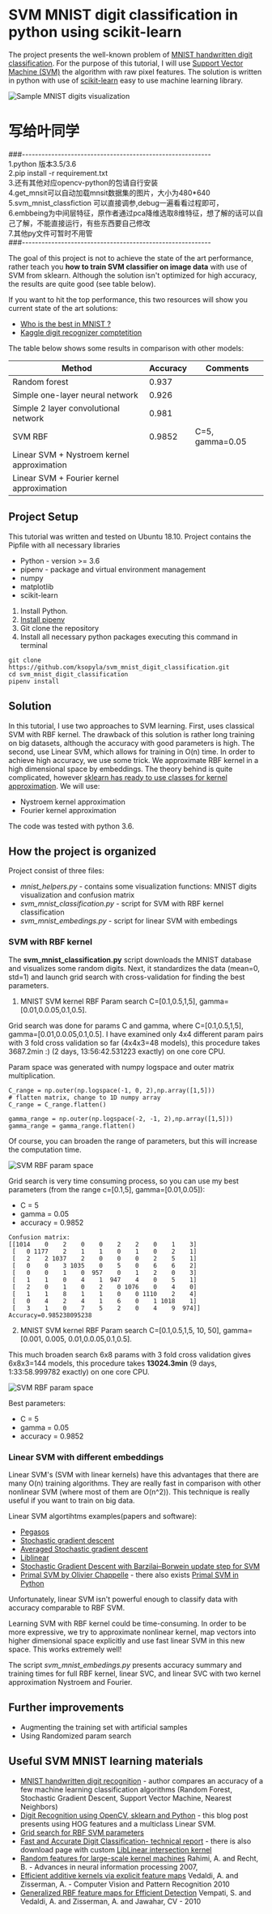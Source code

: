 # SVM MNIST digit classification in python using scikit-learn

The project presents the well-known problem of [MNIST handwritten digit classification](https://en.wikipedia.org/wiki/MNIST_database).
For the purpose of this tutorial, I will use [Support Vector Machine (SVM)](https://en.wikipedia.org/wiki/Support_vector_machine) 
the algorithm with raw pixel features. 
The solution is written in python with use of [scikit-learn](http://scikit-learn.org/stable/) easy to use machine learning library.

![Sample MNIST digits visualization](/images/mnist_digits.png)

#  写给叶同学
  ###----------------------------------------------------------<br>
  1.python 版本3.5/3.6<br>
  2.pip install -r requirement.txt<br>
  3.还有其他对应opencv-python的包请自行安装<br>
  4.get_mnsit可以自动加载mnsit数据集的图片，大小为480*640<br>
  5.svm_mnist_classfiction 可以直接调参,debug一遍看看过程即可，<br>
  6.embbeing为中间层特征，原作者通过pca降维选取8维特征，想了解的话可以自己了解，不能直接运行，有些东西要自己修改<br>
  7.其他py文件可暂时不用管<br>
  ###----------------------------------------------------------<br>


The goal of this project is not to achieve the state of the art performance, rather teach you 
**how to train SVM classifier on image data** with use of SVM from sklearn. 
Although the solution isn't optimized for high accuracy, the results are quite good (see table below). 

If you want to hit the top performance, this two resources will show you current state of the art solutions:

* [Who is the best in MNIST ?](http://rodrigob.github.io/are_we_there_yet/build/classification_datasets_results.html#4d4e495354)
* [Kaggle digit recognizer comptetition](https://www.kaggle.com/c/digit-recognizer)

The table below shows some results in comparison with other models:


| Method                                     | Accuracy | Comments     |
|--------------------------------------------|----------|--------------|
| Random forest                              | 0.937    |              |
| Simple one-layer neural network            | 0.926    |              |
| Simple 2 layer convolutional network       | 0.981    |              |
| SVM RBF                                    | 0.9852   | C=5, gamma=0.05 |
| Linear SVM + Nystroem kernel approximation |          |              |
| Linear SVM + Fourier kernel approximation  |          |              |


## Project Setup

This tutorial was written and tested on Ubuntu 18.10.
Project contains the Pipfile with all necessary libraries

* Python - version >= 3.6 
* pipenv - package and virtual environment management 
* numpy
* matplotlib
* scikit-learn


1. Install Python.
1. [Install pipenv](https://pipenv.readthedocs.io/en/latest/install/#pragmatic-installation-of-pipenv)
1. Git clone the repository
1. Install all necessary python packages executing this command in terminal

```
git clone https://github.com/ksopyla/svm_mnist_digit_classification.git
cd svm_mnist_digit_classification
pipenv install
```




## Solution

In this tutorial, I use two approaches to SVM learning. 
First, uses classical SVM with RBF kernel. The drawback of this solution is rather long training on big datasets, although the accuracy with good parameters is high. 
The second, use Linear SVM, which allows for training in O(n) time. In order to achieve high accuracy, we use some trick. We approximate RBF kernel in a high dimensional space by embeddings. The theory behind is quite complicated, 
however [sklearn has ready to use classes for kernel approximation](http://scikit-learn.org/stable/modules/kernel_approximation.html#kernel-approximation). 
We will use:

* Nystroem kernel approximation
* Fourier kernel approximation

The code was tested with python 3.6.


## How the project is organized

Project consist of three files:

* _mnist_helpers.py_ - contains some visualization functions: MNIST digits visualization and confusion matrix
* _svm_mnist_classification.py_ - script for SVM with RBF kernel classification
* _svm_mnist_embedings.py_ - script for linear SVM with embedings

### SVM with RBF kernel

The **svm_mnist_classification.py** script downloads the MNIST database and visualizes some random digits.
Next, it standardizes the data (mean=0, std=1) and launch grid search with cross-validation for finding the best parameters.

1. MNIST SVM kernel RBF Param search C=[0.1,0.5,1,5], gamma=[0.01,0.0.05,0.1,0.5].

Grid search was done for params C and gamma, where C=[0.1,0.5,1,5], gamma=[0.01,0.0.05,0.1,0.5].
I have examined only 4x4 different param pairs with 3 fold cross validation so far (4x4x3=48 models), 
this procedure takes 3687.2min :) (2 days, 13:56:42.531223 exactly) on one core CPU.

Param space was generated with numpy logspace and outer matrix multiplication. 
```
C_range = np.outer(np.logspace(-1, 0, 2),np.array([1,5]))
# flatten matrix, change to 1D numpy array
C_range = C_range.flatten()

gamma_range = np.outer(np.logspace(-2, -1, 2),np.array([1,5]))
gamma_range = gamma_range.flatten()

```
Of course, you can broaden the range of parameters, but this will increase the computation time.


![SVM RBF param space](https://plon.io/files/58d3af091b12ce00012bd6e1)

Grid search is very time consuming process, so you can use my best parameters 
(from the range c=[0.1,5], gamma=[0.01,0.05]):
* C = 5
* gamma = 0.05
* accuracy = 0.9852


```
Confusion matrix:
[[1014    0    2    0    0    2    2    0    1    3]
 [   0 1177    2    1    1    0    1    0    2    1]
 [   2    2 1037    2    0    0    0    2    5    1]
 [   0    0    3 1035    0    5    0    6    6    2]
 [   0    0    1    0  957    0    1    2    0    3]
 [   1    1    0    4    1  947    4    0    5    1]
 [   2    0    1    0    2    0 1076    0    4    0]
 [   1    1    8    1    1    0    0 1110    2    4]
 [   0    4    2    4    1    6    0    1 1018    1]
 [   3    1    0    7    5    2    0    4    9  974]]
Accuracy=0.985238095238
```


2. MNIST SVM kernel RBF Param search C=[0.1,0.5,1,5, 10, 50], gamma=[0.001, 0.005, 0.01,0.0.05,0.1,0.5].

This much broaden search 6x8 params with 3 fold cross validation gives 6x8x3=144 models, 
this procedure takes **13024.3min**  (9 days, 1:33:58.999782 exactly) on one core CPU.

![SVM RBF param space](https://plon.io/files/58e171451b12ce00012bd71d)

Best parameters:
* C = 5
* gamma = 0.05
* accuracy = 0.9852



### Linear SVM with different embeddings

Linear SVM's (SVM with linear kernels) have this advantages that there are many O(n)
training algorithms. They are really fast in comparison with other nonlinear SVM (where most of them are O(n^2)).
This technique is really useful if you want to train on big data.

Linear SVM algortihtms examples(papers and software):

* [Pegasos](http://ttic.uchicago.edu/~nati/Publications/PegasosMPB.pdf)
* [Stochastic gradient descent](http://leon.bottou.org/projects/sgd)
* [Averaged Stochastic gradient descent](https://arxiv.org/abs/1107.2490)
* [Liblinear](https://www.csie.ntu.edu.tw/~cjlin/liblinear/)
* [Stochastic Gradient Descent with Barzilai–Borwein update step for SVM](http://www.sciencedirect.com/science/article/pii/S0020025515002467)
* [Primal SVM by Olivier Chappelle](http://olivier.chapelle.cc/primal/) - there also exists [Primal SVM in Python](https://github.com/ksopyla/primal_svm)

Unfortunately, linear SVM isn't powerful enough to classify data with accuracy 
comparable to RBF SVM.

Learning SVM with RBF kernel could be time-consuming. In order to be more expressive, we try to approximate
nonlinear kernel, map vectors into higher dimensional space explicitly and use fast linear SVM in this new space. This works extremely well!


The script _svm_mnist_embedings.py_ presents accuracy summary and training times for 
full RBF kernel, linear SVC, and linear SVC with two kernel approximation 
Nystroem and Fourier.




## Further improvements
 
* Augmenting the training set with artificial samples
* Using Randomized param search


## Useful SVM MNIST learning materials

* [MNIST handwritten digit recognition](http://brianfarris.me/static/digit_recognizer.html) - author compares an accuracy of a few machine learning classification algorithms (Random Forest, Stochastic Gradient Descent, Support Vector Machine, Nearest Neighbors)
* [Digit Recognition using OpenCV, sklearn and Python](http://hanzratech.in/2015/02/24/handwritten-digit-recognition-using-opencv-sklearn-and-python.html) - this blog post presents using HOG features and a multiclass Linear SVM.
* [Grid search for RBF SVM parameters](http://scikit-learn.org/stable/auto_examples/svm/plot_rbf_parameters.html)
* [Fast and Accurate Digit Classification- technical report](https://www2.eecs.berkeley.edu/Pubs/TechRpts/2009/EECS-2009-159.html) - there is also download page with custom [LibLinear intersection kernel](http://ttic.uchicago.edu/~smaji/projects/digits/)
* [Random features for large-scale kernel machines](http://www.robots.ox.ac.uk/~vgg/rg/papers/randomfeatures.pdf) Rahimi, A. and Recht, B. - Advances in neural information processing 2007,
* [Efficient additive kernels via explicit feature maps](http://www.robots.ox.ac.uk/~vedaldi/assets/pubs/vedaldi11efficient.pdf) Vedaldi, A. and Zisserman, A. - Computer Vision and Pattern Recognition 2010
* [Generalized RBF feature maps for Efficient Detection](http://www.robots.ox.ac.uk/~vedaldi/assets/pubs/sreekanth10generalized.pdf) Vempati, S. and Vedaldi, A. and Zisserman, A. and Jawahar, CV - 2010

 
